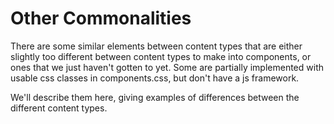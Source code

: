 # Other Commonalities

There are some similar elements between content types that are either slightly too different between content types to make into components, or ones that we just haven't gotten to yet. Some are partially implemented with usable css classes in components.css, but don't have a js framework.

We'll describe them here, giving examples of differences between the different content types.&#x20;
